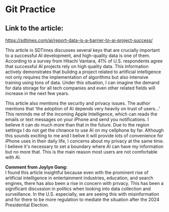 # Git Practice

## Link to the article:
https://sdtimes.com/ai/report-data-is-a-barrier-to-ai-project-success/

This article in SDTimes discusses several keys that are crucially important to a successful AI development, and high-quality data is one of them. According to a survey from Hitachi Vantara, 41% of U.S. respondents agree that successful AI projects rely on high quality data. This information actively demonstrates that bulidng a project related to artificial intelligence not only requires the implementation of algorithms but also intensive training using tons of data. Under this situation, I can imagine the demand for data storage for all tech companies and even other related fields will increase in the next few years. 

This article also mentions the security and privacy issues. The author mentions that 'the adoption of AI depends very heavily on trust of users...' This reminds me of the incoming Apple Intelligence, which can reads the emails or text messages on your iPhone and send you notifications. I believe it can do much more than that in the future. Due to the region settings I do not get the chnance to use AI on my cellphone by far. Although this sounds exciting to me and I belive it will provide lots of convenience for iPhone uses in their daily life, I concerns about my privacy at the same time. I believe it's necessary to set a boundary where AI can have my information but no more that. This is the main reason most users are not comfortable with AI.

**Comment from Joylyn Gong:**  
I found this article insightful because even with the prominent rise of artificial intelligence in 
entertainment industries, education, and search engines, there has also been a rise in concern with 
privacy. This has been a significant discussion in politics when looking into data collection and 
surveillance. In the U.S. especially, we are seeing this with misinformation and for there to be more 
regulation to mediate the situation after the 2024 Presidential Election.